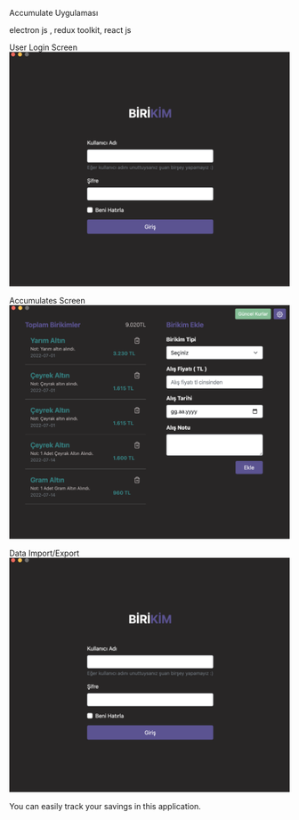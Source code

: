 Accumulate Uygulaması

electron js , redux toolkit, react js


User Login Screen
![plot](./1.png)

Accumulates Screen
![plot](./2.png)

Data Import/Export
![plot](./1.png)



You can easily track your savings in this application.

